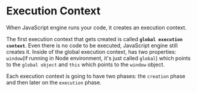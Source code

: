# Execution Context

When JavaScript engine runs your code, it creates an execution context.

The first execution context that gets created is called **`global execution context`**.
Even there is no code to be executed, JavaScript engine still creates it.
Inside of the global execution context, has two properties: `window`(if running in Node environment, it's just called `global`) which points to the `global object`  and `this` which points to the `window` object.

Each execution context is going to have two phases: the `creation` phase and then later on the `execution` phase.

